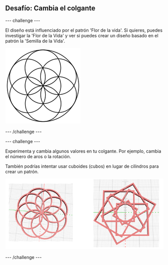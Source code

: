 ## Desafío: Cambia el colgante

--- challenge ---

El diseño está influenciado por el patrón 'Flor de la vida'. Si quieres, puedes investigar la 'Flor de la Vida' y ver si puedes crear un diseño basado en el patrón la 'Semilla de la Vida'.

![captura de pantalla](images/pendant-seed-of-life.png)

--- /challenge ---

--- challenge ---

Experimenta y cambia algunos valores en tu colgante. Por ejemplo, cambia el número de aros o la rotación.

También podrías intentar usar cuboides (cubos) en lugar de cilindros para crear un patrón.

![captura de pantalla](images/pendant-challenge.png)

--- /challenge ---

